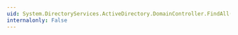 ```yaml
---
uid: System.DirectoryServices.ActiveDirectory.DomainController.FindAll(System.DirectoryServices.ActiveDirectory.DirectoryContext,System.String)
internalonly: False
---
```

